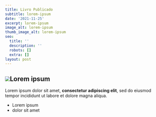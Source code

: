 ```yaml
---
title: Livro Publicado
subtitle: lorem-ipsum
date: '2021-11-25'
excerpt: lorem-ipsum
image_alt: lorem-ipsum
thumb_image_alt: lorem-ipsum
seo:
  title: ''
  description: ''
  robots: []
  extra: []
layout: post
---
```

## ![](/images/memoriasentrelacadas-pilha-livro.jpg)Lorem ipsum

Lorem ipsum dolor sit amet, **consectetur adipiscing elit**, sed do eiusmod tempor incididunt ut labore et dolore magna aliqua.

*   Lorem ipsum
*   dolor sit amet
